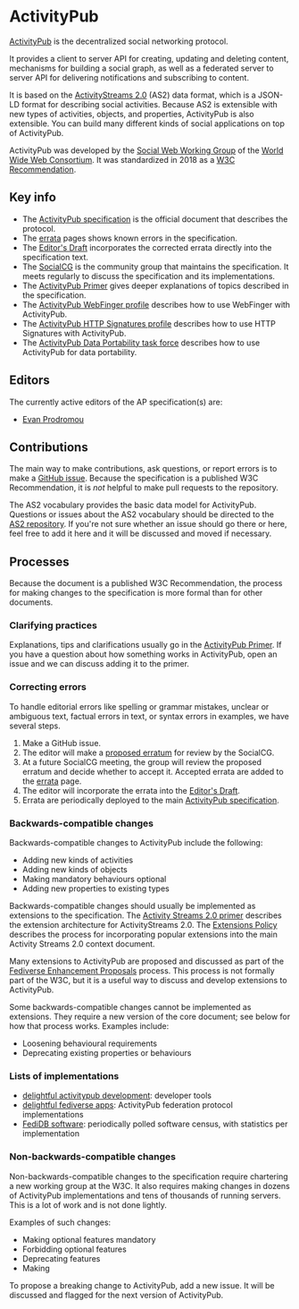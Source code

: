 # ActivityPub

[ActivityPub](https://www.w3.org/TR/activitypub/) is the decentralized social networking protocol.

It provides a client to server API for creating, updating and deleting content, mechanisms for building a social graph, as well as a federated server to server API for delivering notifications and subscribing to content.

It is based on the [ActivityStreams 2.0](https://www.w3.org/TR/activitystreams-core/) (AS2) data format, which is a JSON-LD format for describing social activities. Because AS2 is extensible with new types of activities, objects, and properties, ActivityPub is also extensible. You can build many different kinds of social applications on top of ActivityPub.

ActivityPub was developed by the [Social Web Working Group](https://www.w3.org/Social/WG) of the [World Wide Web Consortium](https://www.w3.org/). It was standardized in 2018 as a [W3C Recommendation](https://www.w3.org/TR/activitypub/).

## Key info

- The [ActivityPub specification](https://www.w3.org/TR/activitypub/) is the official document that describes the protocol.
- The [errata](https://www.w3.org/wiki/ActivityPub_errata) pages shows known errors in the specification.
- The [Editor's Draft](https://w3.github.io/activitypub/) incorporates the corrected errata directly into the specification text.
- The [SocialCG](https://www.w3.org/community/socialcg/) is the community group that maintains the specification. It meets regularly to discuss the specification and its implementations.
- The [ActivityPub Primer](https://www.w3.org/wiki/ActivityPub/Primer) gives deeper explanations of topics described in the specification.
- The [ActivityPub WebFinger profile](https://swicg.github.io/activitypub-webfinger/) describes how to use WebFinger with ActivityPub.
- The [ActivityPub HTTP Signatures profile](https://swicg.github.io/activitypub-http-signatures/) describes how to use HTTP Signatures with ActivityPub.
- The [ActivityPub Data Portability task force](https://swicg.github.io/activitypub-data-portability/) describes how to use ActivityPub for data portability.

## Editors

The currently active editors of the AP specification(s) are:

- [Evan Prodromou](https://github.com/evanp)

## Contributions

The main way to make contributions, ask questions, or report errors is to make a [GitHub issue](https://github.com/w3c/activitypub/issues). Because the specification is a published W3C Recommendation, it is *not* helpful to make pull requests to the repository.

The AS2 vocabulary provides the basic data model for ActivityPub. Questions or issues about the AS2 vocabulary should be directed to the [AS2 repository](https://github.com/w3c/activitystreams). If you're not sure whether an issue should go there or here, feel free to add it here and it will be discussed and moved if necessary.

## Processes

Because the document is a published W3C Recommendation, the process for making changes to the specification is more formal than for other documents.

### Clarifying practices

Explanations, tips and clarifications usually go in the [ActivityPub Primer](https://www.w3.org/wiki/ActivityPub/Primer). If you have a question about how something works in ActivityPub, open an issue and we can discuss adding it to the primer.

### Correcting errors

To handle editorial errors like spelling or grammar mistakes, unclear or ambiguous text, factual errors in text, or syntax errors in examples, we have several steps.

1. Make a GitHub issue.
2. The editor will make a [proposed erratum](https://www.w3.org/wiki/ActivityPub_errata/Proposed) for review by the SocialCG.
3. At a future SocialCG meeting, the group will review the proposed erratum and decide whether to accept it. Accepted errata are added to the [errata](https://www.w3.org/wiki/ActivityPub_errata) page.
4. The editor will incorporate the errata into the [Editor's Draft](https://w3.github.io/activitypub/).
5. Errata are periodically deployed to the main [ActivityPub specification](https://www.w3.org/TR/activitypub/).

### Backwards-compatible changes

Backwards-compatible changes to ActivityPub include the following:

- Adding new kinds of activities
- Adding new kinds of objects
- Making mandatory behaviours optional
- Adding new properties to existing types

Backwards-compatible changes should usually be implemented as extensions to the specification. The [Activity Streams 2.0 primer](https://www.w3.org/wiki/Activity_Streams/Primer/Extensions) describes the extension architecture for ActivityStreams 2.0. The [Extensions Policy](https://swicg.github.io/extensions-policy/) describes the process for incorporating popular extensions into the main Activity Streams 2.0 context document.

Many extensions to ActivityPub are proposed and discussed as part of the [Fediverse Enhancement Proposals](https://codeberg.org/fediverse/fep) process. This process is not formally part of the W3C, but it is a useful way to discuss and develop extensions to ActivityPub.

Some backwards-compatible changes cannot be implemented as extensions. They require a new version of the core document; see below for how that process works. Examples include:

- Loosening behavioural requirements
- Deprecating existing properties or behaviours

### Lists of implementations

- [delightful activitypub development](https://delightful.club/delightful_activitypub_development/): developer tools
- [delightful fediverse apps](https://delightful.club/delightful_fediverse_apps/): ActivityPub federation protocol implementations
- [FediDB software](https://fedidb.org/software): periodically polled software census, with statistics per implementation

### Non-backwards-compatible changes

Non-backwards-compatible changes to the specification require chartering a new working group at the W3C. It also requires making changes in dozens of ActivityPub implementations and tens of thousands of running servers. This is a lot of work and is not done lightly.

Examples of such changes:

- Making optional features mandatory
- Forbidding optional features
- Deprecating features
- Making

To propose a breaking change to ActivityPub, add a new issue. It will be discussed and flagged for the next version of ActivityPub.
